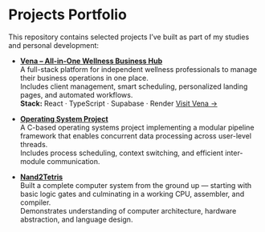 # Projects Portfolio
 
This repository contains selected projects I’ve built as part of my studies and personal development:

- **[Vena – All-in-One Wellness Business Hub](./Vena%20-%20All-in-One%20Wellness%20Business%20Hub)**  
  A full-stack platform for independent wellness professionals to manage their business operations in one place.  
  Includes client management, smart scheduling, personalized landing pages, and automated workflows.  
  **Stack:** React · TypeScript · Supabase · Render
  [Visit Vena →](https://vena.software)

- **[Operating System Project](./Operating%20System)**  
  A C-based operating systems project implementing a modular pipeline framework that enables concurrent data processing across user-level threads.  
  Includes process scheduling, context switching, and efficient inter-module communication.

- **[Nand2Tetris](./Nand2Tetris)**  
  Built a complete computer system from the ground up — starting with basic logic gates and culminating in a working CPU, assembler, and compiler.  
  Demonstrates understanding of computer architecture, hardware abstraction, and language design.
